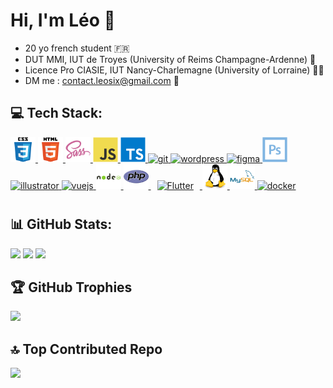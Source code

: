 # Hi, I'm Léo 👋

- 20 yo french student 🇫🇷
- DUT MMI, IUT de Troyes (University of Reims Champagne-Ardenne) 🦆
- Licence Pro CIASIE, IUT Nancy-Charlemagne (University of Lorraine) 👨‍💻
- DM me : contact.leosix@gmail.com 📧

## 💻 Tech Stack:
<p align="left"> 
  <a href="https://www.w3schools.com/css/" target="_blank"> 
    <img src="https://raw.githubusercontent.com/devicons/devicon/master/icons/css3/css3-original-wordmark.svg" alt="css3" height="40"/> 
  </a> 
  <a href="https://www.w3.org/html/" target="_blank"> 
    <img src="https://raw.githubusercontent.com/devicons/devicon/master/icons/html5/html5-original-wordmark.svg" alt="html5" height="40"/> 
  </a> 
  <a href="https://sass-lang.com" target="_blank"> 
    <img src="https://raw.githubusercontent.com/devicons/devicon/master/icons/sass/sass-original.svg" alt="sass" height="40"/> 
  </a> 
  <a href="https://developer.mozilla.org/en-US/docs/Web/JavaScript" target="_blank"> 
    <img src="https://raw.githubusercontent.com/devicons/devicon/master/icons/javascript/javascript-original.svg" alt="javascript" height="40"/> 
  </a> 
  <a href="https://www.typescriptlang.org/" target="_blank"> 
    <img src="https://raw.githubusercontent.com/devicons/devicon/master/icons/typescript/typescript-original.svg" alt="typescript" height="40"/> 
  </a> 
  <a href="https://git-scm.com/" target="_blank"> 
    <img src="https://www.vectorlogo.zone/logos/git-scm/git-scm-icon.svg" alt="git" height="40"/> 
  </a> 
  <a href="https://wordpress.com/" target="_blank"> 
    <img src="https://www.vectorlogo.zone/logos/wordpress/wordpress-icon.svg" alt="wordpress" height="40"/> 
  </a> 
  <a href="https://www.figma.com/" target="_blank"> 
    <img src="https://www.vectorlogo.zone/logos/figma/figma-icon.svg" alt="figma" height="40"/> 
  </a> 
  <a href="https://www.photoshop.com/en" target="_blank"> 
    <img src="https://raw.githubusercontent.com/devicons/devicon/master/icons/photoshop/photoshop-line.svg" alt="photoshop" height="40"/> 
  </a> 
  <a href="https://www.adobe.com/products/illustrator.html" target="_blank"> 
    <img src="https://www.vectorlogo.zone/logos/adobe_illustrator/adobe_illustrator-icon.svg" alt="illustrator" height="40"/> 
  </a> 
  <a href="https://vuejs.org" target="_blank"> 
    <img src="https://www.vectorlogo.zone/logos/vuejs/vuejs-icon.svg" alt="vuejs" height="40"/> 
  </a> 
  <a href="https://nodejs.org" target="_blank"> 
    <img src="https://raw.githubusercontent.com/devicons/devicon/master/icons/nodejs/nodejs-original-wordmark.svg" alt="nodejs" height="40"/> 
  </a> 
  <a href="https://www.php.net" target="_blank"> 
    <img src="https://raw.githubusercontent.com/devicons/devicon/master/icons/php/php-original.svg" alt="php" height="40"/> 
  </a> 
  <a href="https://flutter.dev/" target="_blank">
    <img style="margin: 10px" src="https://profilinator.rishav.dev/skills-assets/flutterio-icon.svg" alt="Flutter" height="40"/>
  </a> 
  <a href="https://www.linux.org/" target="_blank"> 
    <img src="https://raw.githubusercontent.com/devicons/devicon/master/icons/linux/linux-original.svg" alt="linux" height="40"/> 
  </a> 
  <a href="https://www.mysql.com/" target="_blank"> 
    <img src="https://raw.githubusercontent.com/devicons/devicon/master/icons/mysql/mysql-original-wordmark.svg" alt="mysql" height="40"/> 
  </a> 
  <a href="https://www.docker.com/" target="_blank"> 
    <img src="https://www.vectorlogo.zone/logos/docker/docker-official.svg" alt="docker" height="40"/> 
  </a> 
</p>

## 📊 GitHub Stats:
![](https://github-readme-stats.vercel.app/api?username=leosix10&theme=light&hide_border=true&include_all_commits=true&count_private=true)
![](https://github-readme-streak-stats.herokuapp.com/?user=leosix10&theme=light&hide_border=true)
![](https://github-readme-stats.vercel.app/api/top-langs/?username=leosix10&theme=light&hide_border=true&include_all_commits=true&count_private=true&layout=compact)

## 🏆 GitHub Trophies
![](https://github-profile-trophy.vercel.app/?username=leosix10&theme=light&no-frame=true&no-bg=false&margin-w=4)


## 🔝 Top Contributed Repo
![](https://github-contributor-stats.vercel.app/api?username=leosix10&limit=5&theme=light&combine_all_yearly_contributions=true)


<!---
leosix10/leosix10 is a ✨ special ✨ repository because its `README.md` (this file) appears on your GitHub profile.
You can click the Preview link to take a look at your changes.
--->
